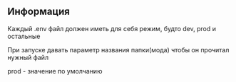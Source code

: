 ## Информация

Каждый .env файл должен иметь для себя режим, будто dev, prod и остальные

При запуске давать параметр названия папки(мода) чтобы он прочитал нужный файл

prod - значение по умолчанию
